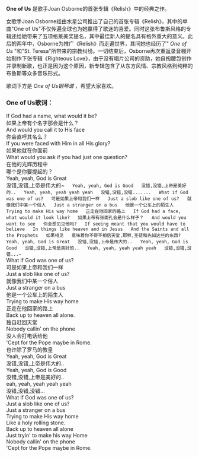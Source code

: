

**One of Us** 是歌手Joan Osborne的首张专辑《Relish》中的经典之作。

  
女歌手Joan Osborne经由水星公司推出了自己的首张专辑《Relish》，其中的单曲"One of
Us"不仅传遍全球也为她赢得了歌迷的喜爱。同时这张布鲁斯风格的专辑还给她带来了五项格莱美奖提名，其中最佳新人的提名具有格外重大的意义。此后的两年中，Osborne为推广《Relish》而走遍世界，其间她也经历了"
_One of Us_ "和"St. Teresa"所带来的宗教纠纷。一切结束后，Osborne再次重返录音棚开始制作下张专辑《Righteous
Love》，由于没有唱片公司的资助，她自掏腰包创作并录制新歌，也正是因为这个原因，新专辑包含了从东方风情、宗教风格到纯粹的布鲁斯等众多音乐形式。

  
歌词下方是 _One of Us钢琴谱_ ，希望大家喜欢。

### One of Us歌词：

If God had a name, what would it be?  
如果上帝有个名字那会是什么？  
And would you call it to His face  
你会直呼其名么？  
If you were faced with Him in all His glory?  
如果他就在你面前  
What would you ask if you had just one question?  
在他的光辉历程中  
哪个是你要提起的？  
Yeah, yeah, God is Great  
没错,没错,上帝是伟大的~``  
Yeah, yeah, God is Good  
没错,没错,上帝是美好的..  
Yeah, yeah, yeah yeah yeah  
没错,没错,没错.......  
What if God was one of us?  
可是如果上帝和我们一样  
Just a slob like one of us?  
就像我们中某一个俗人  
Just a stranger on a bus  
他是一个公车上的陌生人  
Trying to make His way home  
正走在他回家的路上  
If God had a face, what would it look like?  
如果上帝有张面孔会是什么样子？  
And would you want to see  
你会想见见他吗?  
If seeing meant that you would have to believe  
In things like heaven and in Jesus  
And the Saints and all the Prophets  
如果相见  
意味着你不得不相信天堂,耶稣,圣徒和先知这些的东西?  
Yeah, yeah, God is Great  
没错,没错,上帝是伟大的..  
Yeah, yeah, God is Good  
没错,没错,上帝是美好的..  
Yeah, yeah, yeah yeah yeah  
没错,没错,没错...~``  
What if God was one of us?  
可是如果上帝和我们一样  
Just a slob like one of us?  
就像我们中某一个俗人  
Just a stranger on a bus  
他是一个公车上的陌生人  
Trying to make His way home  
正走在他回家的路上  
Back up to heaven all alone.  
独自赶回天堂  
Nobody callin' on the phone  
没人会打电话给他  
'Cept for the Pope maybe in Rome.  
也许除了罗马的教皇  
Yeah, yeah, God is Great  
没错,没错,上帝是伟大的..  
Yeah, yeah, God is Good  
没错,没错,上帝是美好的..  
eah, yeah, yeah yeah yeah  
没错,没错,没错...  
What if God was one of us?  
Just a slob like one of us?  
Just a stranger on a bus  
Trying to make His way home  
Like a holy rolling stone.  
Back up to heaven all alone  
Just tryin' to make his way Home  
Nobody callin' on the phone  
'Cept for the Pope maybe in Rome.

